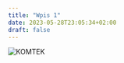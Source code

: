 ```yaml
---
title: "Wpis 1"
date: 2023-05-28T23:05:34+02:00
draft: false
---
```


![KOMTEK](/kokpit/media/Baza.jpg)

